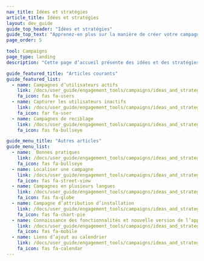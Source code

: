 ```yaml
---
nav_title: Idées et stratégies
article_title: Idées et stratégies
layout: dev_guide
guide_top_header: "Idées et stratégies"
guide_top_text: "Apprenez-en plus sur la manière de créer votre campagne idéale avec ces exemples d’utilisation et d’autres idées."
page_order: 5

tool: Campaigns
page_type: landing
description: "Cette page d’accueil présente des idées et des stratégies de campagne. Ici, vous trouverez des articles sur des sujets tels que la localisation, les options multilingues et le reciblage."

guide_featured_title: "Articles courants"
guide_featured_list:
  - name: Campagnes d’utilisateurs actifs
    link: /docs/user_guide/engagement_tools/campaigns/ideas_and_strategies/active_user_campaigns/
    fa_icon: fas fa-users
  - name: Capturer les utilisateurs inactifs
    link: /docs/user_guide/engagement_tools/campaigns/ideas_and_strategies/capturing_lapsing_users/
    fa_icon: far fa-user
  - name: Campagnes de reciblage
    link: /docs/user_guide/engagement_tools/campaigns/ideas_and_strategies/retargeting_campaigns/
    fa_icon: fas fa-bullseye

guide_menu_title: "Autres articles"
guide_menu_list:
  - name:  Bonnes pratiques
    link: /docs/user_guide/engagement_tools/campaigns/ideas_and_strategies/best_practices/
    fa_icon: fas fa-bullseye
  - name: Localiser une campagne
    link: /docs/user_guide/engagement_tools/campaigns/ideas_and_strategies/localizing_a_campaign/
    fa_icon: fas fa-street-view
  - name: Campagnes en plusieurs langues
    link: /docs/user_guide/engagement_tools/campaigns/ideas_and_strategies/campaigns_in_multiple_languages/
    fa_icon: fas fa-globe
  - name: Campagne d’attribution d’installation
    link: /docs/user_guide/engagement_tools/campaigns/ideas_and_strategies/install_attribution/
    fa_icon: fas fa-chart-pie
  - name: Connaissance des fonctionnalités et nouvelle version de l’application
    link: /docs/user_guide/engagement_tools/campaigns/ideas_and_strategies/new_features/
    fa_icon: fas fa-mobile
  - name: Liens d’ajout au calendrier
    link: /docs/user_guide/engagement_tools/campaigns/ideas_and_strategies/add_to_calendar_links/
    fa_icon: fas fa-calendar
---
```

